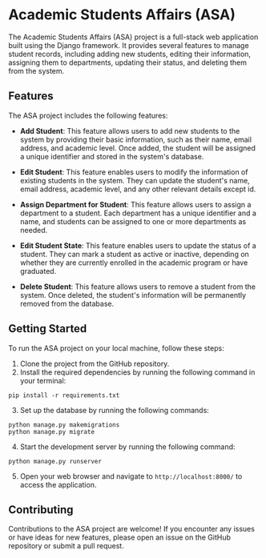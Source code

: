 
# Academic Students Affairs (ASA)

The Academic Students Affairs (ASA) project is a full-stack web application built using the Django framework. It provides several features to manage student records, including adding new students, editing their information, assigning them to departments, updating their status, and deleting them from the system.

## Features

The ASA project includes the following features:

- **Add Student**: This feature allows users to add new students to the system by providing their basic information, such as their name, email address, and academic level. Once added, the student will be assigned a unique identifier and stored in the system's database.

- **Edit Student**: This feature enables users to modify the information of existing students in the system. They can update the student's name, email address, academic level, and any other relevant details except id.

- **Assign Department for Student**: This feature allows users to assign a department to a student. Each department has a unique identifier and a name, and students can be assigned to one or more departments as needed.

- **Edit Student State**: This feature enables users to update the status of a student. They can mark a student as active or inactive, depending on whether they are currently enrolled in the academic program or have graduated.

- **Delete Student**: This feature allows users to remove a student from the system. Once deleted, the student's information will be permanently removed from the database.

## Getting Started

To run the ASA project on your local machine, follow these steps:

1. Clone the project from the GitHub repository.
2. Install the required dependencies by running the following command in your terminal:
```
pip install -r requirements.txt
```
3. Set up the database by running the following commands:
```
python manage.py makemigrations
python manage.py migrate
```
4. Start the development server by running the following command:
```
python manage.py runserver
```
5. Open your web browser and navigate to `http://localhost:8000/` to access the application.

## Contributing

Contributions to the ASA project are welcome! If you encounter any issues or have ideas for new features, please open an issue on the GitHub repository or submit a pull request.

